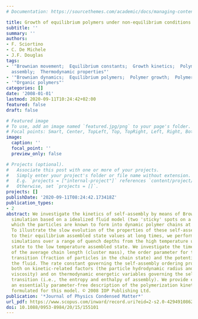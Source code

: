 ```yaml
---
# Documentation: https://sourcethemes.com/academic/docs/managing-content/

title: Growth of equilibrium polymers under non-equilibrium conditions
subtitle: ''
summary: ''
authors:
- F. Sciortino
- C. De Michele
- J.F. Douglas
tags:
- '"Brownian movement;  Equilibrium constants;  Growth kinetics;  Polymerization;  Self
  assembly;  Thermodynamic properties"'
- '"Brownian dynamics;  Equilibrium polymers;  Polymer growth;  Polymerization kinetics"'
- '"Organic polymers"'
categories: []
date: '2008-01-01'
lastmod: 2020-09-11T10:24:42+02:00
featured: false
draft: false

# Featured image
# To use, add an image named `featured.jpg/png` to your page's folder.
# Focal points: Smart, Center, TopLeft, Top, TopRight, Left, Right, BottomLeft, Bottom, BottomRight.
image:
  caption: ''
  focal_point: ''
  preview_only: false

# Projects (optional).
#   Associate this post with one or more of your projects.
#   Simply enter your project's folder or file name without extension.
#   E.g. `projects = ["internal-project"]` references `content/project/deep-learning/index.md`.
#   Otherwise, set `projects = []`.
projects: []
publishDate: '2020-09-11T08:24:42.173418Z'
publication_types:
- 2
abstract: We investigate the kinetics of self-assembly by means of Brownian dynamics
  simulation based on a idealized fluid model (two 'sticky' spots on a sphere) in
  which the particles are known to form into dynamic polymer chains at equilibrium.
  To illustrate the slow evolution of the properties of these self-assembling fluids
  to their equilibrium assembled state values at long times, we perform Brownian dynamics
  simulations over a range of quench depths from the high temperature unassembled
  state to the low temperature assembled state. We investigate the time dependence
  of the average chain length (cluster mass), the order parameter for the assembly
  transition (fraction of particles in the chain state) and the potential energy of
  the fluid. The rate constant governing the self-assembly ordering process depends
  both on kinetic-related factors (the particle hydrodynamic radius and the fluid
  viscosity) and on thermodynamic energetic variables governing the self-assembly
  transition (i.e., the entropy and enthalpy of assembly). We provide evidence that
  an essentially parameter-free description of the polymerization kinetics can be
  formulated for this model. © 2008 IOP Publishing Ltd.
publication: '*Journal of Physics Condensed Matter*'
url_pdf: https://www.scopus.com/inward/record.uri?eid=2-s2.0-42949108622&doi=10.1088%2f0953-8984%2f20%2f15%2f155101&partnerID=40&md5=857376c3e36700128ecf237ffe369abf
doi: 10.1088/0953-8984/20/15/155101
---
```

